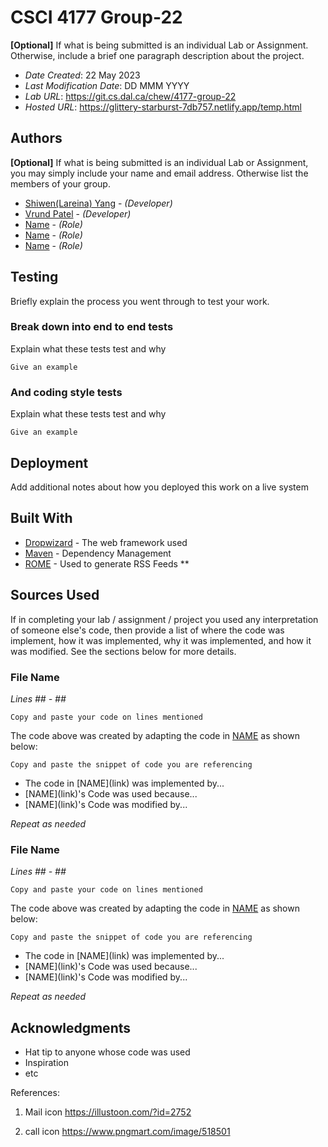 <!--- The following README.md sample file was adapted from https://gist.github.com/PurpleBooth/109311bb0361f32d87a2#file-readme-template-md by Gabriella Mosquera for academic use ---> 
<!--- You may delete any comments in this sample README.md file. If needing to use as a .txt file then simply delete all comments, edit as needed, and save as a README.txt file --->

# CSCI 4177 Group-22

**[Optional]** If what is being submitted is an individual Lab or Assignment. Otherwise, include a brief one paragraph description about the project.

* *Date Created*: 22 May 2023
* *Last Modification Date*: DD MMM YYYY
* *Lab URL*: <https://git.cs.dal.ca/chew/4177-group-22>
* *Hosted URL*: <https://glittery-starburst-7db757.netlify.app/temp.html>

## Authors

**[Optional]** If what is being submitted is an individual Lab or Assignment, you may simply include your name and email address. Otherwise list the members of your group.

* [Shiwen(Lareina) Yang](sh836690@dal.ca) - *(Developer)*
* [Vrund Patel](vrund.patel@dal.ca) - *(Developer)*
* [Name](email@dal.ca) - *(Role)*
* [Name](email@dal.ca) - *(Role)*
* [Name](email@dal.ca) - *(Role)*

## Testing

Briefly explain the process you went through to test your work. 

### Break down into end to end tests

Explain what these tests test and why

```
Give an example
```

### And coding style tests

Explain what these tests test and why

```
Give an example
```


## Deployment

Add additional notes about how you deployed this work on a live system

## Built With

<!--- Provide a list of the frameworks used to build this application, your list should include the name of the framework used, the url where the framework is available for download and what the framework was used for, see the example below --->

* [Dropwizard](http://www.dropwizard.io/1.0.2/docs/) - The web framework used
* [Maven](https://maven.apache.org/) - Dependency Management
* [ROME](https://rometools.github.io/rome/) - Used to generate RSS Feeds
**

## Sources Used

If in completing your lab / assignment / project you used any interpretation of someone else's code, then provide a list of where the code was implement, how it was implemented, why it was implemented, and how it was modified. See the sections below for more details.

### File Name

*Lines ## - ##*

```
Copy and paste your code on lines mentioned 

```

The code above was created by adapting the code in [NAME](link) as shown below: 

```
Copy and paste the snippet of code you are referencing

```

- <!---How---> The code in [NAME](link) was implemented by...
- <!---Why---> [NAME](link)'s Code was used because...
- <!---How---> [NAME](link)'s Code was modified by...

*Repeat as needed*

### File Name

*Lines ## - ##*

```
Copy and paste your code on lines mentioned 

```

The code above was created by adapting the code in [NAME](link) as shown below: 

```
Copy and paste the snippet of code you are referencing

```

- <!---How---> The code in [NAME](link) was implemented by...
- <!---Why---> [NAME](link)'s Code was used because...
- <!---How---> [NAME](link)'s Code was modified by...

*Repeat as needed*

## Acknowledgments

* Hat tip to anyone whose code was used
* Inspiration
* etc


References:

1. Mail icon
https://illustoon.com/?id=2752

2. call icon
https://www.pngmart.com/image/518501